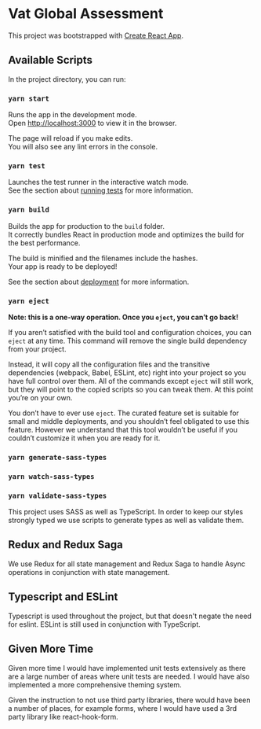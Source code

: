 # Vat Global Assessment

This project was bootstrapped with [Create React App](https://github.com/facebook/create-react-app).

## Available Scripts

In the project directory, you can run:

### `yarn start`

Runs the app in the development mode.\
Open [http://localhost:3000](http://localhost:3000) to view it in the browser.

The page will reload if you make edits.\
You will also see any lint errors in the console.

### `yarn test`

Launches the test runner in the interactive watch mode.\
See the section about [running tests](https://facebook.github.io/create-react-app/docs/running-tests) for more information.

### `yarn build`

Builds the app for production to the `build` folder.\
It correctly bundles React in production mode and optimizes the build for the best performance.

The build is minified and the filenames include the hashes.\
Your app is ready to be deployed!

See the section about [deployment](https://facebook.github.io/create-react-app/docs/deployment) for more information.

### `yarn eject`

**Note: this is a one-way operation. Once you `eject`, you can’t go back!**

If you aren’t satisfied with the build tool and configuration choices, you can `eject` at any time. This command will remove the single build dependency from your project.

Instead, it will copy all the configuration files and the transitive dependencies (webpack, Babel, ESLint, etc) right into your project so you have full control over them. All of the commands except `eject` will still work, but they will point to the copied scripts so you can tweak them. At this point you’re on your own.

You don’t have to ever use `eject`. The curated feature set is suitable for small and middle deployments, and you shouldn’t feel obligated to use this feature. However we understand that this tool wouldn’t be useful if you couldn’t customize it when you are ready for it.

### `yarn generate-sass-types`
### `yarn watch-sass-types`
### `yarn validate-sass-types`

This project uses SASS as well as TypeScript. In order to keep our styles strongly typed we use scripts to generate types as well as validate them.

## Redux and Redux Saga

We use Redux for all state management and Redux Saga to handle Async operations in conjunction with state management.

## Typescript and ESLint

Typescript is used throughout the project, but that doesn't negate the need for eslint. ESLint is still used in conjunction with TypeScript.

## Given More Time

Given more time I would have implemented unit tests extensively as there are a large number of areas where unit tests are needed. I would have also implemented a more comprehensive theming system.

Given the instruction to not use third party libraries, there would have been a number of places, for example forms, where I would have used a 3rd party library like react-hook-form.